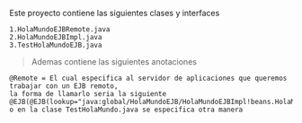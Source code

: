 Este proyecto contiene las siguientes clases y interfaces
```
1.HolaMundoEJBRemote.java
2.HolaMundoEJBImpl.java
3.TestHolaMundoEJB.java
```

> Ademas contiene las siguientes anotaciones

```
@Remote = El cual especifica al servidor de aplicaciones que queremos trabajar con un EJB remoto,
la forma de llamarlo seria la siguiente @EJB(@EJB(lookup="java:global/HolaMundoEJB/HolaMundoEJBImpl!beans.HolaMundoEJBRemote")
o en la clase TestHolaMundo.java se especifica otra manera
```

